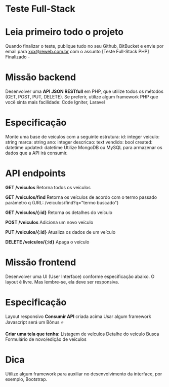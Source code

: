 # Teste Full-Stack
# Leia primeiro todo o projeto
Quando finalizar o teste, publique tudo no seu Github, BitBucket e envie por email para xxx@reweb.com.br com o assunto [Teste Full-Stack PHP] Finalizado - <SEU NOME>

# Missão backend
Desenvolver uma **API JSON RESTfull** em PHP, que utilize todos os métodos (GET, POST, PUT, DELETE).
Se preferir, utilize algum framework PHP que você sinta mais facilidade: Code Igniter, Laravel

# Especificação
Monte uma base de veículos com a seguinte estrutura:
id:		    integer
veiculo:   	string
marca:     	string
ano:       	integer
descricao: 	text
vendido:   	bool
created:   	datetime
updated:   	datetime
Utilize MongoDB ou MySQL para armazenar os dados que a API irá consumir.

# API endpoints
**GET /veiculos**
Retorna todos os veículos

**GET /veiculos/find**
Retorna os veículos de acordo com o termo passado parâmetro q (URL: /veiculos/find?q="termo buscado")

**GET /veiculos/{:id}**
Retorna os detalhes do veículo

**POST /veiculos**
Adiciona um novo veículo

**PUT /veiculos/{:id}**
Atualiza os dados de um veículo

**DELETE /veiculos/{:id}**
Apaga o veículo

# Missão frontend
Desenvolver uma UI (User Interface) conforme especificação abaixo. O layout é livre. Mas lembre-se, ela deve ser responsiva.

# Especificação

Layout responsivo
**Consumir API** criada acima
Usar algum framework Javascript será um Bônus ⭐

**Criar uma tela que tenha:**
Listagem de veículos
Detalhe do veículo
Busca
Formulário de novo/edição de veículos


# Dica
Utilize algum framework para auxiliar no desenvolvimento da interface, por exemplo, Bootstrap.
